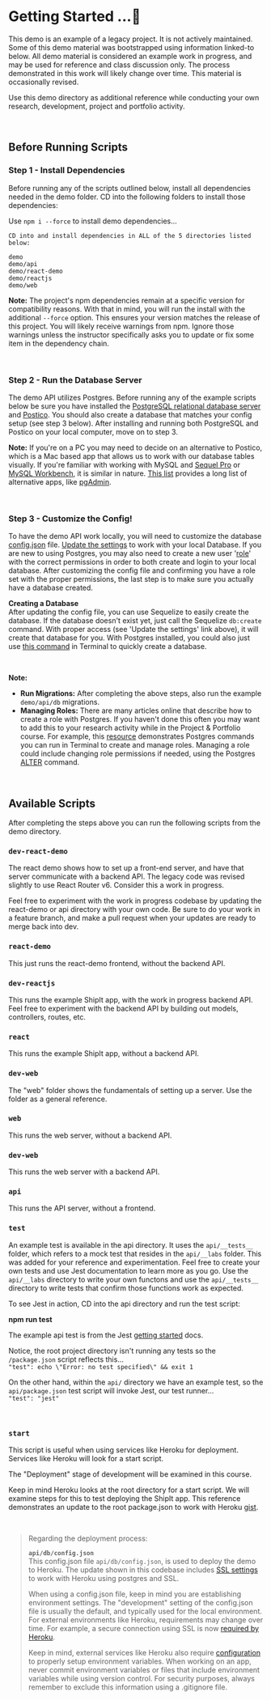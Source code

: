 # Getting Started ...🚀

This demo is an example of a legacy project. It is not actively maintained. Some of this demo material was bootstrapped using information linked-to below. All demo material is considered an example work in progress, and may be used for reference and class discussion only. The process demonstrated in this work will likely change over time. This material is occasionally revised. 

Use this demo directory as additional reference while conducting your own research, development, project and portfolio activity.  

<br>

## Before Running Scripts 

### Step 1 - Install Dependencies

Before running any of the scripts outlined below, install all dependencies needed in the demo folder. CD into the following folders to install those dependencies:  

Use `npm i --force` to install demo dependencies...

```
CD into and install dependencies in ALL of the 5 directories listed below: 

demo
demo/api  
demo/react-demo  
demo/reactjs  
demo/web  
```

**Note:** The project's npm dependencies remain at a specific version for compatibility reasons. With that in mind, you will run the install with the additional `--force` option. This ensures your version matches the release of this project. You will likely receive warnings from npm. Ignore those warnings unless the instructor specifically asks you to update or fix some item in the dependency chain.

<br>

### Step 2 - Run the Database Server
The demo API utilizes Postgres. Before running any of the example scripts below be sure you have installed the [PostgreSQL relational database server](https://www.postgresql.org/) and [Postico](https://eggerapps.at/postico/). You should also create a database that matches your config setup (see step 3 below). After installing and running both PostgreSQL and Postico on your local computer, move on to step 3. 

**Note:** If you're on a PC you may need to decide on an alternative to Postico, which is a Mac based app that allows us to work with our database tables visually. If you're familiar with working with MySQL and [Sequel Pro](https://sequelpro.com/) or [MySQL Workbench](https://dev.mysql.com/doc/workbench/en/wb-intro.html), it is similar in nature. [This list](https://www.postgresql.org/download/products/1-administrationdevelopment-tools/) provides a long list of alternative apps, like [pgAdmin](https://www.pgadmin.org/). 


<br>

### Step 3 - Customize the Config!
To have the demo API work locally, you will need to customize the database [config.json](./api/db/config.json) file. [Update the settings](https://sequelize.org/docs/v7/other-topics/migrations/#configuration) to work with your local Database. If you are new to using Postgres, you may also need to create a new user '[role](https://www.postgresql.org/docs/current/sql-createrole.html)' with the correct permissions in order to both create and login to your local database. After customizing the config file and confirming you have a role set with the proper permissions, the last step is to make sure you actually have a database created. 


**Creating a Database**  
After updating the config file, you can use Sequelize to easily create the database. If the database doesn't exist yet, just call the Sequelize `db:create` command. With proper access (see 'Update the settings' link above), it will create that database for you. With Postgres installed, you could also just use [this command](https://www.postgresql.org/docs/current/tutorial-createdb.html) in Terminal to quickly create a database.   

<br>

**Note:** 

* **Run Migrations:** After completing the above steps, also run the example `demo/api/db` migrations. 
* **Managing Roles:** There are many articles online that describe how to create a role with Postgres. If you haven't done this often you may want to add this to your research activity while in the Project & Portfolio course. For example, this [resource](https://www.postgresqltutorial.com/postgresql-administration/postgresql-roles/) demonstrates Postgres commands you can run in Terminal to create and manage roles. Managing a role could include changing role permissions if needed, using the Postgres [ALTER](https://www.postgresql.org/docs/current/sql-alterrole.html) command.   


<br>


## Available Scripts

After completing the steps above you can run the following scripts from the demo directory.

### `dev-react-demo`
The react demo shows how to set up a front-end server, and have that server communicate with a backend API. The legacy code was revised slightly to use React Router v6. Consider this a work in progress. 

Feel free to experiment with the work in progress codebase by updating the react-demo or api directory with your own code. Be sure to do your work in a feature branch, and make a pull request when your updates are ready to merge back into dev. 

### `react-demo`
This just runs the react-demo frontend, without the backend API.

### `dev-reactjs`
This runs the example ShipIt app, with the work in progress backend API. Feel free to experiment with the backend API by building out models, controllers, routes, etc. 

### `react`
This runs the example ShipIt app, without a backend API. 

### `dev-web`
The "web" folder shows the fundamentals of setting up a server. Use the folder as a general reference. 

### `web`
This runs the web server, without a backend API.

### `dev-web`
This runs the web server with a backend API. 

### `api`
This runs the API server, without a frontend.


### `test`
An example test is available in the api directory. It uses the `api/__tests__` folder, which refers to a mock test that resides in the `api/__labs` folder. This was added for your reference and experimentation. Feel free to create your own tests and use Jest documentation to learn more as you go. Use the `api/__labs` directory to write your own functons and use the `api/__tests__` directory to write tests that confirm those functions work as expected.  

To see Jest in action, CD into the api directory and run the test script:   

**npm run test** 

The example api test is from the Jest [getting started](https://jestjs.io/docs/getting-started) docs.   

Notice, the root project directory isn't running any tests so the `/package.json` script reflects this...     
`"test": echo \"Error: no test specified\" && exit 1`  

On the other hand, within the `api/` directory we have an example test, so the `api/package.json` test script will invoke Jest, our test runner...    
`"test": "jest"`

<br> 

### `start`
This script is useful when using services like Heroku for deployment. Services like Heroku will look for a start script. 

The "Deployment" stage of development will be examined in this course. 

Keep in mind Heroku looks at the root directory for a start script. We will examine steps for this to test deploying the ShipIt app. This reference demonstrates an update to the root package.json to work with Heroku [gist](https://gist.github.com/eMediaLab/48091c02292659a3b09b7f9c0d39a3ab). 

<br>

> Regarding the deployment process:    
>
>**`api/db/config.json`**   
This config.json file `api/db/config.json`, is used to deploy the demo to Heroku. The update shown in this codebase includes [SSL settings](https://devcenter.heroku.com/articles/connecting-heroku-postgres#connecting-in-node-js) to work with Heroku using postgres and SSL. 
>
>When using a config.json file, keep in mind you are establishing environment settings. The "development" setting of the config.json file is usually the default, and typically used for the local environment. For external environments like Heroku, requirements may change over time. For example, a secure connection using SSL is now [required by Heroku](https://devcenter.heroku.com/changelog-items/2035). 
>
>Keep in mind, external services like Heroku also require [configuration](https://devcenter.heroku.com/articles/config-vars) to properly setup environment variables. When working on an app, never commit environment variables or files that include environment variables while using version control. For security purposes, always remember to exclude this information using a .gitignore file.


